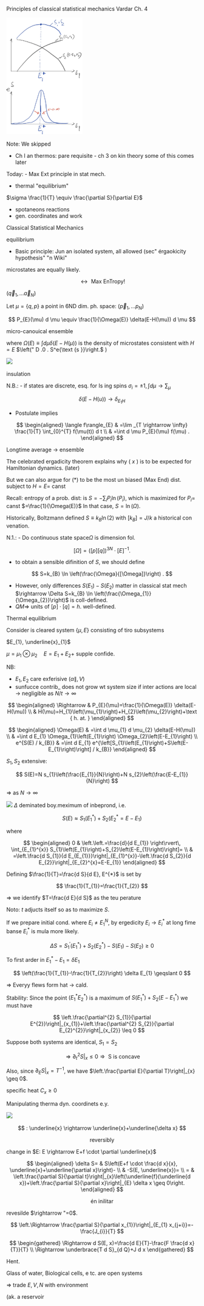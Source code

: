 Principles of classical statistical mechanics Vardar Ch. 4

<img src="figures/thermalization-microcanonical.jpg" alt="drawing" width="200"/>

Note: We skipped

- Ch I an thermos: pare requisite - ch 3 on kin theory some of
this comes later

Today: - Max Ext principle in stat mech.

- thermal "equilibrium"

$\sigma \frac{1}{T} \equiv \frac{\partial S}{\partial E}$

- spotaneons reactions
- gen. coordinates and work

Classical Statistical Mechanics

equilibrium

- Basic principle: Jun an isolated system, all allowed (sec" érgaokicity hypothesis" "n Wiki"

microstates are equally likely.

$$
\leftrightarrow \text { Max EnTropy! }
$$

$\left(\vec{q}_{1}, \ldots \vec{a}_{N}\right)$

Let $\mu=\{q, p\}$ a point in $6 \mathrm{ND}$ dim. ph. space: $\left(\vec{p}_{1}, \ldots p_{N}\right)$

$$
P_{E}(\mu) d \mu \equiv \frac{1}{\Omega(E)} \delta(E-H(\mu)) d \mu
$$

micro-canouical ensemble

where $\Omega(E) \equiv \int d \mu \delta(E-H(\mu))$ is the density of microstates consistent with $H=E$
$\left(" D .0 . S^e{\text {s }}\right.$ )

![](https://cdn.mathpix.com/cropped/2024_01_25_3ad16b5e2e3cbc7435eag-02.jpg?height=445&width=380&top_left_y=2264&top_left_x=312)

insulation

N.B.: - if states are discrete, esq. for Is ing spins $\sigma_{i}= \pm 1, \int d \mu \rightarrow \sum_{\mu}$

$$
\delta(E-H(u)) \rightarrow \delta_{E_{1} H}
$$

- Postulate implies

$$
\begin{aligned}
\langle f\rangle_{E} & =\lim _{T \rightarrow \infty} \frac{1}{T} \int_{0}^{T} f(\mu(t)) d t \\
& =\int d \mu P_{E}(\mu) f(\mu) .
\end{aligned}
$$

Longtime average $\rightarrow$ ensemble

The celebrated ergadicity theorem explains why ( $x$ ) is to be expected for Hamiltonian dynamics. (later)

But we can also argue for (*) to be the most un biased (Max End) dist. subject to $H=E=$ canst

Recall: entropy of a prob. dist: is $S=-\sum_{i} P_{i} \ln \left(P_{i}\right)$, which is maximized for $P_{i}=$ canst $=\frac{1}{\Omega(E)}$ In that case, $S=\ln (\Omega)$.

Historically, Boltzmann defined $S \equiv k_{B} \ln (2)$ with $\left[k_{B}\right]=J / k$ a historical con venation.

N.1.: - Do continuous state space$\Omega$ is dimension fol.

$$
[\Omega]=([p][q])^{3 N} \cdot[E]^{-1} .
$$

- to obtain a sensible difinition of $S$, we should define

$$
S=k_{B} \ln \left(\frac{\Omega}{[\Omega]}\right) .
$$

- However, only differences $S\left(E_{1}\right)-S\left(E_{2}\right)$ matter in classical stat mech $\rightarrow \Delta S=k_{B} \ln \left(\frac{\Omega_{1}}{\Omega_{2}}\right)$ is coll-defined.
- $Q M \Rightarrow$ units of $[p] \cdot[q]=h$. well-defined.

Thermal equilibrium

Consider is cleared system $\{\mu, E\}$ consisting of tiro subsystems

$E_{1}, \underline{x}_{1}$

$\mu=\mu_{1} \otimes \mu_{2} \quad E=E_{1}+E_{2}+$ supple confide.

NB:

- $E_{1}, E_{2}$ care exferisive $(\alpha \|, V)$
- sunfucce contrib_ does not grow wt system size if inter actions are local $\rightarrow$ negligible as $N / t \rightarrow \infty$

$$
\begin{aligned}
\Rightarrow & P_{E}(\mu)=\frac{1}{\Omega(E)} \delta(E-H(\mu)) \\
& H(\mu)=H_{1}\left(\mu_{1}\right)+H_{2}\left(\mu_{2}\right)+\text { h. at. }
\end{aligned}
$$

$$
\begin{aligned}
\Omega(E) & =\int d \mu_{1} d \mu_{2} \delta(E-H(\mu)) \\
& =\int d E_{1} \Omega_{1}\left(E_{1}\right) \Omega_{2}\left(E-E_{1}\right) \\
e^{S(E) / k_{B}} & =\int d E_{1} e^{\left[S_{1}\left(E_{1}\right)+S\left(E-E_{1}\right)\right] / k_{B}}
\end{aligned}
$$

$S_{1}, S_{2}$ extensive:

$$
S(E)=N s_{1}\left(\frac{E_{1}}{N}\right)+N s_{2}\left(\frac{E-E_{1}}{N}\right)
$$

$\Rightarrow$ as $N \rightarrow \infty$

![](https://cdn.mathpix.com/cropped/2024_01_25_3ad16b5e2e3cbc7435eag-08.jpg?height=1241&width=1444&top_left_y=89&top_left_x=325)
$\Delta$ deminated boy.meximum of inbeprond, i.e.

$$
S(E) \approx S_{1}\left(E_{1}^{*}\right)+S_{2}\left(E_{2}^{*}=E-E_{1}\right)
$$

where

$$
\begin{aligned}
0 & \left.\left.=\frac{d}{d E_{1}} \right\rvert\, \int_{E_{1}^{x}} S_{1}\left(E_{1}\right)+S_{2}\left(E-E_{1}\right)\right]= \\
& =\left.\frac{d S_{1}}{d E_{E_{1}}}\right|_{E_{1}^{x}}-\left.\frac{d S_{2}}{d E_{2}}\right|_{E_{2}^{x}=E-E_{1}}
\end{aligned}
$$

Defining $\frac{1}{T}=\frac{d S}{d E}, E^{*}$ is set by

$$
\frac{1}{T_{1}}=\frac{1}{T_{2}}
$$

$\Rightarrow$ we identify $T=\frac{d E}{d S}$ as the teu perature

Noto: $t$ adjucts itself so as to maximize $S$.

If we prepare initial cond. where $E_{i} \neq E_{1}^{N}$, by ergedicity $E_{i} \rightarrow E_{i}^{*}$ at long fime banse $E_{i}^{*}$ is mula more likely.

$$
\Delta S=S_{1}^{\prime}\left(E_{1}^{*}\right)+S_{2}\left(E_{2}^{*}\right)-S\left(E_{1}\right)-S\left(E_{2}\right) \geq 0
$$

To first arder in $E_{1}^{*}-E_{1}=\delta E_{1}$

$$
\left(\frac{1}{T_{1}}-\frac{1}{T_{2}}\right) \delta E_{1} \geqslant 0
$$

$\Rightarrow$ Everyy flews form hat $\rightarrow$ cald.

Stability: Since the point $\left(E_{1}^{*} E_{2}^{*}\right)$ is a maximum of $S\left(E_{1}^{*}\right)+S_{2}\left(E-E_{1}^{*}\right)$ we must have

$$
\left.\frac{\partial^{2} S_{1}}{\partial E^{2}}\right|_{x_{1}}+\left.\frac{\partial^{2} S_{2}}{\partial E_{2}^{2}}\right|_{x_{2}} \leq 0
$$

Suppose both systems are identical, $S_{1}=S_{2}$

$$
\left.\Rightarrow \partial_{t}^{2} S\right|_{x} \leq 0 \Rightarrow \text { S is concave }
$$

Also, since $\left.\partial_{E} S\right|_{x}=T^{-1}$, we have $\left.\frac{\partial E}{\partial T}\right|_{x} \geq 0$.

specific heat $C_{x} \geqslant 0$

Manipulating therma dyn. coordinets e.y.

![](https://cdn.mathpix.com/cropped/2024_01_25_3ad16b5e2e3cbc7435eag-13.jpg?height=507&width=608&top_left_y=346&top_left_x=473)

$$
: \underline{x} \rightarrow \underline{x}+\underline{\delta x}
$$

$$
\text { reversibly }
$$

change in $E: E \rightarrow E+f \cdot \partial \underline{x}$

$$
\begin{aligned}
\delta S= & S\left(E+f \cdot \frac{d x}{x}, \underline{x}+\underline{\partial x}\right)- \\
& -S(E, \underline{x})= \\
= & \left.\frac{\partial S}{\partial t}\right|_{x}\left(\underline{f}(\underline{d x})+\left.\frac{\partial S}{\partial x}\right|_{E} \delta x \geq 0\right.
\end{aligned}
$$

$$
\text { én inilitar }
$$

revesilde $\rightarrow "=0$.

$$
\left.\Rightarrow \frac{\partial S}{\partial x_{1}}\right|_{E_{1} x_{j+i}}=-\frac{J_{i}}{T}
$$

$$
\begin{gathered}
\Rightarrow d S(E, x)=\frac{d E}{T}-\frac{F \frac{d x}{T}}{T} \\
\Rightarrow \underbrace{T d S}_{d Q}+J d x
\end{gathered}
$$

Hent.

Glass of water, Biological cells, e tc. are open systems

$\Rightarrow$ trade $E, V, N$ with environment

(ak. a reservoir

